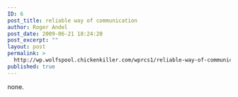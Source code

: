 ```yaml
---
ID: 6
post_title: reliable way of communication
author: Roger Andel
post_date: 2009-06-21 18:24:20
post_excerpt: ""
layout: post
permalink: >
  http://wp.wolfspool.chickenkiller.com/wprcs1/reliable-way-of-communication/
published: true
---
```

<p>none.</p>